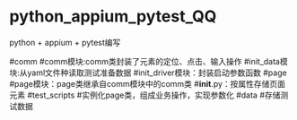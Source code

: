 # python_appium_pytest_QQ

python + appium + pytest编写

#comm
    #comm模块:comm类封装了元素的定位、点击、输入操作
    #init_data模块:从yaml文件种读取测试准备数据
    #init_driver模块：封装启动参数函数
#page
    #page模块：page类继承自comm模块中的comm类
    #__init__.py：按属性存储页面元素
#test_scripts
    #实例化page类，组成业务操作，实现参数化
#data
    #存储测试数据
